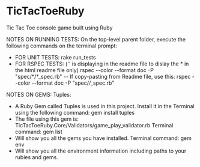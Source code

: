 # TicTacToeRuby
Tic Tac Toe console game built using Ruby

NOTES ON RUNNING TESTS:
On the top-level parent folder, execute the following commands on the terminal prompt:
- FOR UNIT TESTS:
rake run_tests
- FOR RSPEC TESTS: ('\' is displaying in the readme file to dislay the * in the html readme file only)
rspec --color --format doc -P "spec/\*/\*_spec.rb"
-- If copy-pasting from Readme file, use this:
rspec --color --format doc -P "spec/*/*_spec.rb"

NOTES ON GEMS:
Tuples:
- A Ruby Gem called Tuples is used in this project. Install it in the Terminal using the following command:
gem install tuples
- The file using this gem is: TicTacToeRuby.Core/Validators/game_play_validator.rb
Terminal command: gem list
- Will show you all the gems you have installed.
Terminal command: gem env
- Will show you all the environment information including paths to your rubies and gems.


